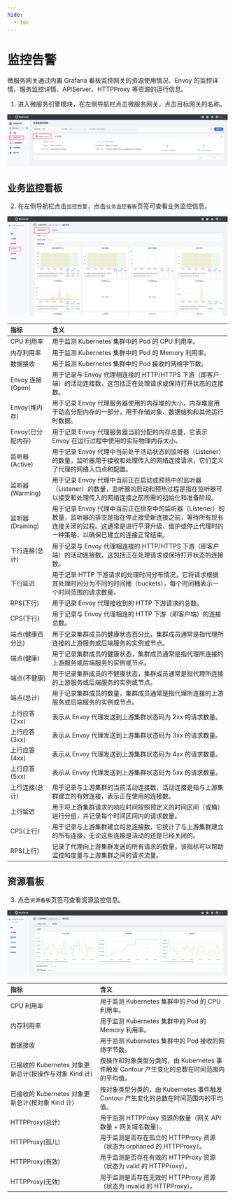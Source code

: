 ```yaml
---
hide:
  - toc
---
```


# 监控告警

微服务网关通过内置 Grafana 看板监控网关的资源使用情况、Envoy 的监控详情、服务监控详情、APIServer、HTTPProxy 等资源的运行信息。

1. 进入微服务引擎模块，在左侧导航栏点击微服务网关，点击目标网关的名称。

![点击名称](../images/alert01.png)

## 业务监控看板

2. 在左侧导航栏点击`监控告警`，点击`业务监控看板`页签可查看业务监控信息。


![点击名称](../images/alert02.png)

| 指标              | 含义                                              |
| :---------------- | :-------------------------------- |
| CPU 利用率        | 用于监测 Kubernetes 集群中的 Pod 的 CPU 利用率。                                       |
| 内存利用率        | 用于监测 Kubernetes 集群中的 Pod 的 Memory 利用率。                                             |
| 数据接收          | 用于监测 Kubernetes 集群中的 Pod 接收的网络字节数。                                                      |
| Envoy 连接(Open)  | 用于记录与 Envoy 代理相连接的 HTTP/HTTPS 下游（即客户端）的活动连接数，这包括正在处理请求或保持打开状态的连接数。                         |
| Envoy(堆内存)     | 用于记录 Envoy 代理服务器使用的内存堆的大小，内存堆是用于动态分配内存的一部分，用于存储对象、数据结构和其他运行时数据。                   |
| Envoy(已分配内存) | 用于记录 Envoy 代理服务器当前分配的内存总量，它表示 Envoy 在运行过程中使用的实际物理内存大小。                                       |
| 监听器(Active)    | 用于记录 Envoy 代理中当前处于活动状态的监听器（Listener）的数量，监听器用于接收和处理传入的网络连接请求，它们定义了代理的网络入口点和配置。                      |
| 监听器(Warming)   | 用于记录 Envoy 代理中当前正在启动或预热中的监听器（Listener）的数量，监听器的启动和预热过程是指在监听器可以接受和处理传入的网络连接之前所需的初始化和准备阶段。     |
| 监听器(Draining)  | 用于记录 Envoy 代理中当前正在排空中的监听器（Listener）的数量，监听器的排空是指在停止接受新连接之前，等待所有现有连接关闭的过程。这通常是进行平滑升级、维护或停止代理时的一种策略，以确保已建立的连接正常结束。 |
| 下行连接(总计)    | 用于记录与 Envoy 代理相连接的 HTTP/HTTPS 下游（即客户端）的活动连接数，这包括正在处理请求或保持打开状态的连接数。         |
| 下行延迟          | 用于记录 HTTP 下游请求的处理时间分布情况，它将请求根据其处理时间分为不同的时间桶（buckets），每个时间桶表示一个时间范围的请求数量。            |
| RPS(下行)         | 用于记录 Envoy 代理接收到的 HTTP 下游请求的总数。                      |
| CPS(下行)         | 用于记录与 Envoy 代理相连的 HTTP 下游（即客户端）的连接总数。                     |
| 端点(健康百分比)  | 用于记录集群成员的健康状态百分比，集群成员通常是指代理所连接的上游服务或后端服务的实例或节点。                |
| 端点(健康)        | 用于记录集群成员的健康状态，集群成员通常是指代理所连接的上游服务或后端服务的实例或节点。           |
| 端点(不健康)      | 用于记录集群成员的不健康状态，集群成员通常是指代理所连接的上游服务或后端服务的实例或节点。                                                      |
| 端点(总计)        | 用于记录集群成员的数量，集群成员通常是指代理所连接的上游服务或后端服务的实例或节点。                                                            |
| 上行应答(2xx)     | 表示从 Envoy 代理发送到上游集群状态码为 2xx 的请求数量。                        |
| 上行应答(3xx)     | 表示从 Envoy 代理发送到上游集群状态码为 3xx 的请求数量。                        |
| 上行应答(4xx)     | 表示从 Envoy 代理发送到上游集群状态码为 4xx 的请求数量。                        |
| 上行应答(5xx)     | 表示从 Envoy 代理发送到上游集群状态码为 5xx 的请求数量。                        |
| 上行连接(总计)    | 用于记录与上游集群的当前活动连接数，活动连接是指与上游集群建立的有效连接，表示正在使用的连接数。                                                |
| 上行延迟          | 用于将上游集群请求的响应时间按照预定义的时间区间（或桶）进行分组，并记录每个时间区间内的请求数量。                                              |
| CPS(上行)         | 用于记录与上游集群建立的总连接数，它统计了与上游集群建立的所有连接，无论这些连接是活动的还是已经关闭的。                                        |
| RPS(上行)         | 记录了代理向上游集群发送的所有请求的数量，该指标可以帮助监控和度量与上游集群之间的请求流量。                                                    |

## 资源看板

3. 点击`资源看板`页签可查看资源监控信息。

![点击名称](../images/alert03.png)

| 指标                                                   | 含义                        |
| :----------------------------------------------------- | :------------------------- |
| CPU 利用率                                             | 用于监测 Kubernetes 集群中的 Pod 的 CPU 利用率。                                      |
| 内存利用率                                             | 用于监测 Kubernetes 集群中的 Pod 的 Memory 利用率。                                   |
| 数据接收                                               | 用于监测 Kubernetes 集群中的 Pod 接收的网络字节数。                                   |
| 已接收的 Kubernetes 对象更新总计(按操作与对象 Kind 计) | 按操作和对象类型分类的，由 Kubernetes 事件触发 Contour 产生变化的总数在时间范围内的平均值。 |
| 已接收的 Kubernetes 对象更新总计(按对象 Kind 计)       | 按对象类型分类的，由 Kubernetes 事件触发 Contour 产生变化的总数在时间范围内的平均值。       |
| HTTPProxy(总计)                                        | 用于监测 HTTPProxy 资源的数量（网关 API 数量 + 网关域名数量）。                             |
| HTTPProxy(孤儿)                                        | 用于监测是否存在孤立的 HTTPProxy 资源（状态为 orphaned 的 HTTPProxy）。                     |
| HTTPProxy(有效)                                        | 用于监测是否存在有效的 HTTPProxy 资源（状态为 valid 的 HTTPProxy）。                        |
| HTTPProxy(无效)                                        | 用于监测是否存在无效的 HTTPProxy 资源（状态为 invalid 的 HTTPProxy）。                      |
